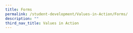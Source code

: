 ```yaml
---
title: Forms
permalink: /student-development/Values-in-Action/Forms/
description: ""
third_nav_title: Values in Action
---
```

